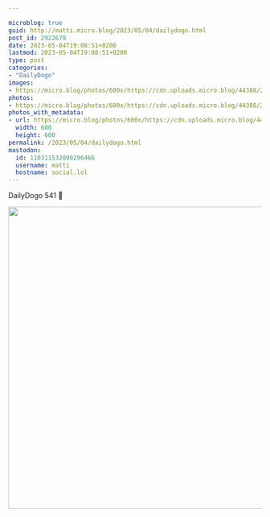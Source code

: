 ```yaml
---

microblog: true
guid: http://matti.micro.blog/2023/05/04/dailydogo.html
post_id: 2922670
date: 2023-05-04T19:08:51+0200
lastmod: 2023-05-04T19:08:51+0200
type: post
categories:
- "DailyDogo"
images:
- https://micro.blog/photos/600x/https://cdn.uploads.micro.blog/44388/2023/137941241f.jpg
photos:
- https://micro.blog/photos/600x/https://cdn.uploads.micro.blog/44388/2023/137941241f.jpg
photos_with_metadata:
- url: https://micro.blog/photos/600x/https://cdn.uploads.micro.blog/44388/2023/137941241f.jpg
  width: 600
  height: 600
permalink: /2023/05/04/dailydogo.html
mastodon:
  id: 110311532090296466
  username: matti
  hostname: social.lol
---
```

DailyDogo 541 🐶

<img src="https://micro.blog/photos/600x/https://blog.martin-haehnel.de/uploads/2023/137941241f.jpg" width="600" height="600" alt="" />

